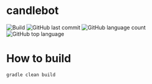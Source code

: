 # candlebot
![Build](https://github.com/trevorism/candlebot/actions/workflows/deploy.yml/badge.svg)
![GitHub last commit](https://img.shields.io/github/last-commit/trevorism/candlebot)
![GitHub language count](https://img.shields.io/github/languages/count/trevorism/candlebot)
![GitHub top language](https://img.shields.io/github/languages/top/trevorism/candlebot)

# How to build
`gradle clean build`
